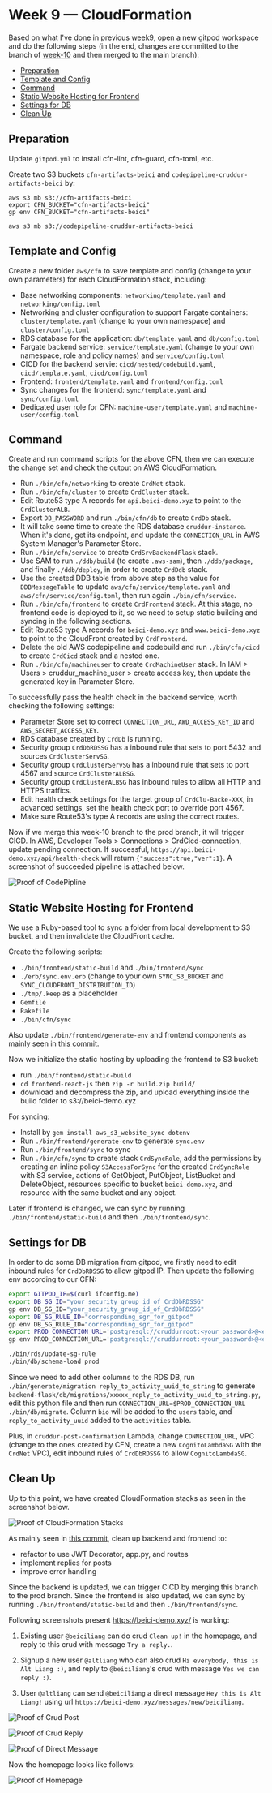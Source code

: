 # Week 9 — CloudFormation

Based on what I've done in previous [week9](https://github.com/beiciliang/aws-bootcamp-cruddur-2023/blob/main/journal/week9.md), open a new gitpod workspace and do the following steps (in the end, changes are committed to the branch of [week-10](https://github.com/beiciliang/aws-bootcamp-cruddur-2023/tree/week-10) and then merged to the main branch):

- [Preparation](#preparation)
- [Template and Config](#template-and-config)
- [Command](#command)
- [Static Website Hosting for Frontend](#static-website-hosting-for-frontend)
- [Settings for DB](#settings-for-db)
- [Clean Up](#clean-up)

## Preparation

Update `gitpod.yml` to install cfn-lint, cfn-guard, cfn-toml, etc.

Create two S3 buckets `cfn-artifacts-beici` and `codepipeline-cruddur-artifacts-beici` by:

```
aws s3 mb s3://cfn-artifacts-beici
export CFN_BUCKET="cfn-artifacts-beici"
gp env CFN_BUCKET="cfn-artifacts-beici"

aws s3 mb s3://codepipeline-cruddur-artifacts-beici
```

## Template and Config

Create a new folder `aws/cfn` to save template and config (change to your own parameters) for each CloudFormation stack, including:

- Base networking components: `networking/template.yaml` and `networking/config.toml`
- Networking and cluster configuration to support Fargate containers: `cluster/template.yaml` (change to your own namespace) and `cluster/config.toml`
- RDS database for the application: `db/template.yaml` and `db/config.toml`
- Fargate backend service: `service/template.yaml` (change to your own namespace, role and policy names) and `service/config.toml`
- CICD for the backend servie: `cicd/nested/codebuild.yaml`, `cicd/template.yaml`, `cicd/config.toml`
- Frontend: `frontend/template.yaml` and `frontend/config.toml`
- Sync changes for the frontend: `sync/template.yaml` and `sync/config.toml`
- Dedicated user role for CFN: `machine-user/template.yaml` and `machine-user/config.toml`

## Command

Create and run command scripts for the above CFN, then we can execute the change set and check the output on AWS CloudFormation.

- Run `./bin/cfn/networking` to create `CrdNet` stack.
- Run `./bin/cfn/cluster` to create `CrdCluster` stack.
- Edit Route53 type A records for `api.beici-demo.xyz` to point to the `CrdClusterALB`.
- Export `DB_PASSWORD` and run `./bin/cfn/db` to create `CrdDb` stack.
- It will take some time to create the RDS database `cruddur-instance`. When it's done, get its endpoint, and update the `CONNECTION_URL` in AWS System Manager's Parameter Store.
- Run `./bin/cfn/service` to create `CrdSrvBackendFlask` stack.
- Use SAM to run `./ddb/build` (to create `.aws-sam`), then `./ddb/package`, and finally `./ddb/deploy`, in order to create `CrdDdb` stack.
- Use the created DDB table from above step as the value for `DDBMessageTable` to update `aws/cfn/service/template.yaml` and `aws/cfn/service/config.toml`, then run again `./bin/cfn/service`.
- Run `./bin/cfn/frontend` to create `CrdFrontend` stack. At this stage, no frontend code is deployed to it, so we need to setup static building and syncing in the following sections.
- Edit Route53 type A records for `beici-demo.xyz` and `www.beici-demo.xyz` to point to the CloudFront created by `CrdFrontend`.
- Delete the old AWS codepipeline and codebuild and run `./bin/cfn/cicd` to create `CrdCicd` stack and a nested one.
- Run `./bin/cfn/machineuser` to create `CrdMachineUser` stack. In IAM > Users > cruddur_machine_user > create access key, then update the generated key in Parameter Store.

To successfully pass the health check in the backend service, worth checking the following settings:

- Parameter Store set to correct `CONNECTION_URL`, `AWD_ACCESS_KEY_ID` and `AWS_SECRET_ACCESS_KEY`.
- RDS database created by `CrdDb` is running.
- Security group `CrdDbRDSSG` has a inbound rule that sets to port 5432 and sources `CrdClusterServSG`.
- Security group `CrdClusterServSG` has a inbound rule that sets to port 4567 and source `CrdClusterALBSG`.
- Security group `CrdClusterALBSG` has inbound rules to allow all HTTP and HTTPS traffics.
- Edit health check settings for the target group of `CrdClu-Backe-XXX`, in advanced settings, set the health check port to override port 4567.
- Make sure Route53's type A records are using the correct routes.

Now if we merge this week-10 branch to the prod branch, it will trigger CICD. In AWS, Developer Tools > Connections > CrdCicd-connection, update pending connection. If successful, `https://api.beici-demo.xyz/api/health-check` will return `{"success":true,"ver":1}`. A screenshot of succeeded pipeline is attached below.

![Proof of CodePipline](assets/week10-codepipeline.png)

## Static Website Hosting for Frontend

We use a Ruby-based tool to sync a folder from local development to S3 bucket, and then invalidate the CloudFront cache.

Create the following scripts:

- `./bin/frontend/static-build` and `./bin/frontend/sync`
- `./erb/sync.env.erb` (change to your own `SYNC_S3_BUCKET` and `SYNC_CLOUDFRONT_DISTRIBUTION_ID`)
- `./tmp/.keep` as a placeholder
- `Gemfile`
- `Rakefile`
- `./bin/cfn/sync`

Also update `./bin/frontend/generate-env` and frontend components as mainly seen in [this commit](https://github.com/beiciliang/aws-bootcamp-cruddur-2023/commit/1fc9628911ac57adf6335d8c365dcc79142ea0af).

Now we initialize the static hosting by uploading the frontend to S3 bucket:

- run `./bin/frontend/static-build`
- `cd frontend-react-js` then `zip -r build.zip build/`
- download and decompress the zip, and upload everything inside the build folder to s3://beici-demo.xyz

For syncing:

- Install by `gem install aws_s3_website_sync dotenv`
- Run `./bin/frontend/generate-env` to generate `sync.env`
- Run `./bin/frontend/sync` to sync
- Run `./bin/cfn/sync` to create stack `CrdSyncRole`, add the permissions by creating an inline policy `S3AccessForSync` for the created `CrdSyncRole` with S3 service, actions of GetObject, PutObject, ListBucket and DeleteObject, resources specific to bucket `beici-demo.xyz`, and resource with the same bucket and any object.

Later if frontend is changed, we can sync by running `./bin/frontend/static-build` and then `./bin/frontend/sync`.

## Settings for DB

In order to do some DB migration from gitpod, we firstly need to edit inbound rules for `CrdDbRDSSG` to allow gitpod IP. Then update the following env according to our CFN:

```sh
export GITPOD_IP=$(curl ifconfig.me)
export DB_SG_ID="your_security_group_id_of_CrdDbRDSSG"
gp env DB_SG_ID="your_security_group_id_of_CrdDbRDSSG"
export DB_SG_RULE_ID="corresponding_sgr_for_gitpod"
gp env DB_SG_RULE_ID="corresponding_sgr_for_gitpod"
export PROD_CONNECTION_URL='postgresql://cruddurroot:<your_password>@<endpoint_of_cruddur-instance>:5432/cruddur'
gp env PROD_CONNECTION_URL='postgresql://cruddurroot:<your_password>@<endpoint_of_cruddur-instance>:5432/cruddur'

./bin/rds/update-sg-rule
./bin/db/schema-load prod
```

Since we need to add other columns to the RDS DB, run `./bin/generate/migration reply_to_activity_uuid_to_string` to generate `backend-flask/db/migrations/xxxxx_reply_to_activity_uuid_to_string.py`, edit this python file and then run `CONNECTION_URL=$PROD_CONNECTION_URL ./bin/db/migrate`. Column `bio` will be added to the `users` table, and `reply_to_activity_uuid` added to the `activities` table.

Plus, in `cruddur-post-confirmation` Lambda, change `CONNECTION_URL`, VPC (change to the ones created by CFN, create a new `CognitoLambdaSG` with the `CrdNet` VPC), edit inbound rules of `CrdDbRDSSG` to allow `CognitoLambdaSG`.

## Clean Up

Up to this point, we have created CloudFormation stacks as seen in the screenshot below.

![Proof of CloudFormation Stacks](assets/week10-cloudformation.png)

As mainly seen in [this commit](https://github.com/beiciliang/aws-bootcamp-cruddur-2023/commit/4af71269ba106663dcbd43d9ddd984e9e0e7bd20), clean up backend and frontend to:

- refactor to use JWT Decorator, app.py, and routes
- implement replies for posts
- improve error handling

Since the backend is updated, we can trigger CICD by merging this branch to the prod branch. Since the frontend is also updated, we can sync by running `./bin/frontend/static-build` and then `./bin/frontend/sync`.

Following screenshots present https://beici-demo.xyz/ is working:

1. Existing user `@beiciliang` can do crud `Clean up!` in the homepage, and reply to this crud with message `Try a reply.`.

2. Signup a new user `@altliang` who can also crud `Hi everybody, this is Alt Liang :)`, and reply to `@beiciliang`'s crud with message `Yes we can reply :)`.

3. User `@altliang` can send `@beiciliang` a direct message `Hey this is Alt Liang!` using url `https://beici-demo.xyz/messages/new/beiciliang`.

![Proof of Crud Post](assets/week10-altpost.png)

![Proof of Crud Reply](assets/week10-altreply.png)

![Proof of Direct Message](assets/week10-message.png)

Now the homepage looks like follows:

![Proof of Homepage](assets/week10-home.png)
